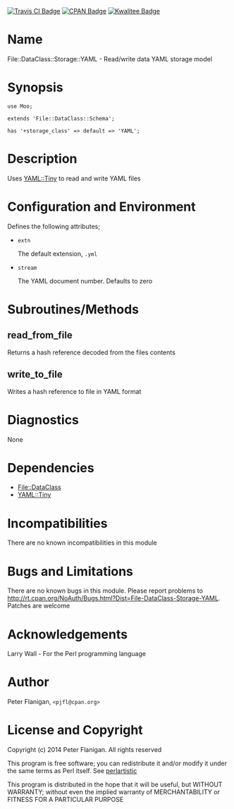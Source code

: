 <div>
    <a href="https://travis-ci.org/pjfl/p5-file-dataclass-storage-yaml"><img src="https://travis-ci.org/pjfl/p5-file-dataclass-storage-yaml.svg?branch=master" alt="Travis CI Badge"></a>
    <a href="http://badge.fury.io/pl/File-DataClass-Storage-YAML"><img src="https://badge.fury.io/pl/File-DataClass-Storage-YAML.svg" alt="CPAN Badge"></a>
    <a href="http://cpants.cpanauthors.org/dist/File-DataClass-Storage-YAML"><img src="http://cpants.cpanauthors.org/dist/File-DataClass-Storage-YAML.png" alt="Kwalitee Badge"></a>
</div>

# Name

File::DataClass::Storage::YAML - Read/write data YAML storage model

# Synopsis

    use Moo;

    extends 'File::DataClass::Schema';

    has '+storage_class' => default => 'YAML';

# Description

Uses [YAML::Tiny](https://metacpan.org/pod/YAML::Tiny) to read and write YAML files

# Configuration and Environment

Defines the following attributes;

- `extn`

    The default extension, `.yml`

- `stream`

    The YAML document number. Defaults to zero

# Subroutines/Methods

## read\_from\_file

Returns a hash reference decoded from the files contents

## write\_to\_file

Writes a hash reference to file in YAML format

# Diagnostics

None

# Dependencies

- [File::DataClass](https://metacpan.org/pod/File::DataClass)
- [YAML::Tiny](https://metacpan.org/pod/YAML::Tiny)

# Incompatibilities

There are no known incompatibilities in this module

# Bugs and Limitations

There are no known bugs in this module. Please report problems to
http://rt.cpan.org/NoAuth/Bugs.html?Dist=File-DataClass-Storage-YAML.
Patches are welcome

# Acknowledgements

Larry Wall - For the Perl programming language

# Author

Peter Flanigan, `<pjfl@cpan.org>`

# License and Copyright

Copyright (c) 2014 Peter Flanigan. All rights reserved

This program is free software; you can redistribute it and/or modify it
under the same terms as Perl itself. See [perlartistic](https://metacpan.org/pod/perlartistic)

This program is distributed in the hope that it will be useful,
but WITHOUT WARRANTY; without even the implied warranty of
MERCHANTABILITY or FITNESS FOR A PARTICULAR PURPOSE
